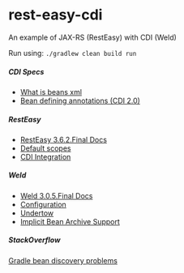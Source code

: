 # rest-easy-cdi
An example of JAX-RS (RestEasy) with CDI (Weld)

Run using:
`./gradlew clean build run`

##### CDI Specs
- [What is beans xml](https://github.com/cdi-spec/cdi-spec.org/blob/master/_faq/intro/4-what-is-beans-xml-and-why-do-i-need-it.asciidoc)
- [Bean defining annotations (CDI 2.0)](http://docs.jboss.org/cdi/spec/2.0/cdi-spec.html#bean_defining_annotations)

##### RestEasy
- [RestEasy 3.6.2.Final Docs](https://docs.jboss.org/resteasy/docs/3.6.2.Final/userguide/html/index.html)
- [Default scopes](https://docs.jboss.org/resteasy/docs/3.6.2.Final/userguide/html/CDI.html#d4e2782)
- [CDI Integration](https://developer.jboss.org/wiki/RESTEasy-CDIIntegration)

##### Weld
- [Weld 3.0.5.Final Docs](https://docs.jboss.org/weld/reference/3.0.5.Final/en-US/html/index.html)
- [Configuration](https://docs.jboss.org/weld/reference/3.0.5.Final/en-US/html/configure.html) 
- [Undertow](http://docs.jboss.org/weld/reference/3.0.5.Final/en-US/html/environments.html#_undertow)
- [Implicit Bean Archive Support](http://docs.jboss.org/weld/reference/3.0.5.Final/en-US/html/environments.html#_implicit_bean_archive_support)

##### StackOverflow
[Gradle bean discovery problems](https://stackoverflow.com/questions/30255760/bean-discovery-problems-when-using-weld-se-with-gradle-application-plugin#answer-30325614)